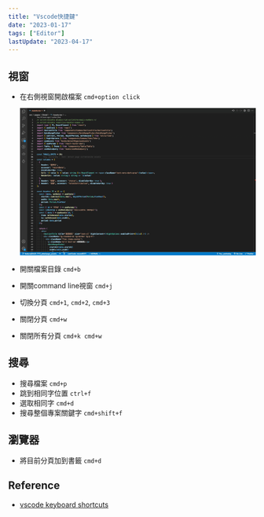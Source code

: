 ```yaml
---
title: "Vscode快捷鍵"
date: "2023-01-17"
tags: ["Editor"]
lastUpdate: "2023-04-17"
---
```


## 視窗
* 在右側視窗開啟檔案 `cmd+option click`

  ![openInNewWindow](./openInNewWindow.gif)
* 開關檔案目錄 `cmd+b`
* 開關command line視窗 `cmd+j`
* 切換分頁 `cmd+1`, `cmd+2`, `cmd+3`
* 關閉分頁 `cmd+w`
* 關閉所有分頁 `cmd+k cmd+w`

## 搜尋
* 搜尋檔案 `cmd+p`
* 跳到相同字位置 `ctrl+f`
* 選取相同字 `cmd+d`
* 搜尋整個專案關鍵字 `cmd+shift+f`

## 瀏覽器
* 將目前分頁加到書籤 `cmd+d`


## Reference
* [vscode keyboard shortcuts](https://code.visualstudio.com/shortcuts/keyboard-shortcuts-macos.pdf)